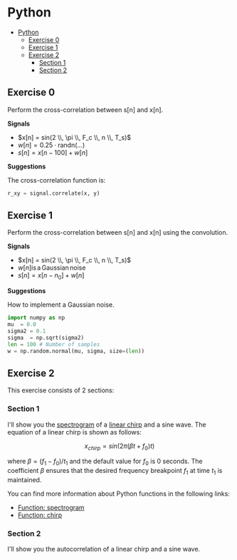 # Python

- [Python](#python)
  - [Exercise 0](#exercise-0)
  - [Exercise 1](#exercise-1)
  - [Exercise 2](#exercise-2)
    - [Section 1](#section-1)
    - [Section 2](#section-2)

## Exercise 0

Perform the cross-correlation between s[n] and x[n].

**Signals**

- $x[n] = sin(2 \\, \pi \\, F_c \\, n \\, T_s)$
- $w[n] = \mathrm{0.25 \cdot randn(...)}$
- $s[n] = x[n-100] + w[n]$

**Suggestions**

The cross-correlation function is:

```python
r_xy = signal.correlate(x, y)
```

## Exercise 1

Perform the cross-correlation between s[n] and x[n] using the convolution.

**Signals**

- $x[n] = sin(2 \\, \pi \\, F_c \\, n \\, T_s)$
- $w[n] \mathrm{is \, a \, Gaussian \, noise}$
- $s[n] = x[n-n_0] + w[n]$

**Suggestions**

How to implement a Gaussian noise.

```python
import numpy as np
mu  = 0.0
sigma2 = 0.1
sigma  = np.sqrt(sigma2)
len = 100 # Number of samples 
w = np.random.normal(mu, sigma, size=(len))
```

## Exercise 2

This exercise consists of 2 sections:

### Section 1

I'll show you the [spectrogram](https://en.wikipedia.org/wiki/Spectrogram) of a [linear chirp](https://en.wikipedia.org/wiki/Chirp) and a sine wave.
The equation of a linear chirp is shown as follows:

$$
x_{chirp} = sin \big ( 2 \pi (\beta t + f_0) t \big)
$$

where $\beta=(f_1-f_0)/t_1$ and the default value for $f_0$ is 0 seconds.
The coefficient $\beta$ ensures that the desired frequency breakpoint $f_1$ at time $t_1$ is maintained.

You can find more information about Python functions in the following links:
- [Function: spectrogram](https://matplotlib.org/stable/api/_as_gen/matplotlib.pyplot.specgram.html)
- [Function: chirp](https://docs.scipy.org/doc/scipy/reference/generated/scipy.signal.chirp.html)

### Section 2

I'll show you the autocorrelation of a linear chirp and a sine wave.
